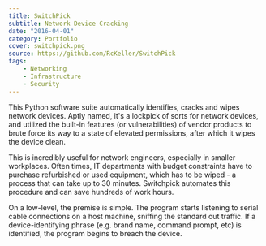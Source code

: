 ```yaml
---
title: SwitchPick
subtitle: Network Device Cracking
date: "2016-04-01"
category: Portfolio
cover: switchpick.png
source: https://github.com/RcKeller/SwitchPick
tags:
    - Networking
    - Infrastructure
    - Security
---
```


This Python software suite automatically identifies, cracks and wipes network devices. Aptly named, it's a lockpick of sorts for network devices, and utilized the built-in features (or vulnerabilities) of vendor products to brute force its way to a state of elevated permissions, after which it wipes the device clean.

This is incredibly useful for network engineers, especially in smaller workplaces. Often times, IT departments with budget constraints have to purchase refurbished or used equipment, which has to be wiped - a process that can take up to 30 minutes. Switchpick automates this procedure and can save hundreds of work hours.

On a low-level, the premise is simple. The program starts listening to serial cable connections on a host machine, sniffing the standard out traffic. If a device-identifying phrase (e.g. brand name, command prompt, etc) is identified, the program begins to breach the device.
